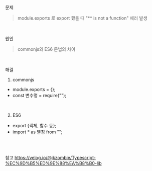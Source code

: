 문제
> module.exports 로 export 했을 때 "** is not a function" 에러 발생

<br>

원인
> commonjs와 ES6 문법의 차이

<br>

해결
1) commonjs
- module.exports = {};
- const 변수명 = require("");

<br>

2) ES6
- export {객체, 함수 등};
- import * as 별칭 from "";

<br>
<br>

참고 https://velog.io/@jkzombie/Typescript-%EC%9D%B5%ED%9E%88%EA%B8%B0-lib
